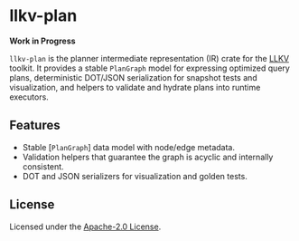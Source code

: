 # llkv-plan

**Work in Progress**

`llkv-plan` is the planner intermediate representation (IR) crate for the [LLKV](https://github.com/jzombie/rust-llkv) toolkit. It provides a stable `PlanGraph` model for expressing optimized query plans, deterministic DOT/JSON serialization for snapshot tests and visualization, and helpers to validate and hydrate plans into runtime executors.

## Features

- Stable [`PlanGraph`] data model with node/edge metadata.
- Validation helpers that guarantee the graph is acyclic and internally
  consistent.
- DOT and JSON serializers for visualization and golden tests.


## License

Licensed under the [Apache-2.0 License](../LICENSE).
